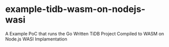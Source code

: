 # example-tidb-wasm-on-nodejs-wasi
A Example PoC that runs the Go Written TiDB Project Compiled to WASM on Node.js WASI Implamentation
